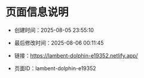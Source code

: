 # 页面信息说明

- 创建时间：2025-08-05 23:55:10

- 最后修改时间：2025-08-06 00:11:45

- 链接：https://lambent-dolphin-e19352.netlify.app/

- 页面ID：lambent-dolphin-e19352
